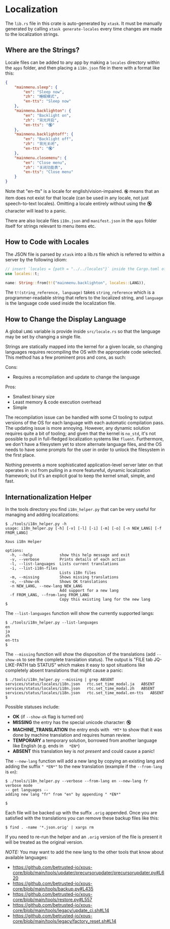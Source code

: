 # Localization

The `lib.rs` file in this crate is auto-generated by `xtask`. It must be manually generated by
calling `xtask generate-locales` every time changes are made to the localization strings.

## Where are the Strings?
Locale files can be added to any app by making a `locales` directory within the `apps` folder, and
then placing a `i18n.json` file in there with a format like this:

```json
{
    "mainmenu.sleep": {
        "en": "Sleep now",
        "zh": "睡眠模式",
        "en-tts": "Sleep now"
    },
    "mainmenu.backlighton": {
        "en": "Backlight on",
        "zh": "背光开启",
        "en-tts": "🔇"
    },
    "mainmenu.backlightoff": {
        "en": "Backlight off",
        "zh": "背光关闭",
        "en-tts": "🔇"
    },
    "mainmenu.closemenu": {
        "en": "Close menu",
        "zh": "关闭功能表",
        "en-tts": "Close menu"
    }
}
```

Note that "en-tts" is a locale for english/vision-impaired. `🔇` means that an item does not exist
for that locale (can be used in any locale, not just speech-to-text locales). Omitting a locale
entirely without using the 🔇 character will lead to a panic.

There are also locale files `i18n.json` and `manifest.json` in the `apps` folder itself for strings relevant to menu items etc.

## How to Code with Locales
The JSON file is parsed by `xtask` into a lib.rs file which is referred to within a server by
the following idiom:

```rust
// insert `locales = {path = "../../locales"}` inside the Cargo.toml of the server
use locales::t;

name: String::from(t!("mainmenu.backlighton", locales::LANG)),
```

The `t!(string_reference, language)` takes `string_reference` which is a programmer-readable
string that refers to the localized string, and `language` is the language code used inside
the localization file.

## How to Change the Display Language
A global `LANG` variable is provide inside `src/locale.rs` so that the language
may be set by changing a single file.

Strings are statically mapped into the kernel for a given locale, so changing languages requires
recompiling the OS with the appropriate code selected. This method has a few prominent pros
and cons, as such:

Cons:
- Requires a recompilation and update to change the language

Pros:
- Smallest binary size
- Least memory & code execution overhead
- Simple

The recompilation issue can be handled with some CI tooling to output versions of the OS
for each language with each automatic compilation pass. The updating issue is more annoying.
However, any dynamic solution requires quite a bit of tooling; and given that the kernel
is `no_std`, it's not possible to pull in full-fledged localization systems like `fluent`.
Furthermore, we don't have a filesystem yet to store alternate language files, and the OS
needs to have some prompts for the user in order to unlock the filesystem in the first place.

Nothing prevents a more sophisticated application-level server later on that operates
in `std` from pulling in a more featureful, dynamic localization framework; but it's an
explicit goal to keep the kernel small, simple, and fast.

## Internationalization Helper

In the tools directory you find `i18n_helper.py` that can be
very useful for managing and adding localizations:

```
$ ./tools/i18n_helper.py -h
usage: i18n_helper.py [-h] [-v] [-l] [-i] [-m] [-o] [-n NEW_LANG] [-f FROM_LANG]

Xous i18n Helper

options:
  -h, --help            show this help message and exit
  -v, --verbose         Prints details of each action
  -l, --list-languages  Lists current translations
  -i, --list-i18n-files
                        Lists i18n files
  -m, --missing         Shows missing translations
  -o, --show-ok         Shows OK translations
  -n NEW_LANG, --new-lang NEW_LANG
                        Add support for a new lang
  -f FROM_LANG, --from-lang FROM_LANG
                        Copy this existing lang for the new lang
$
```

The `--list-languages` function will show the currently supported langs:

```
$ ./tools/i18n_helper.py --list-languages
en
ja
zh
en-tts
$
```

The `--missing` function will show the disposition of the translations
(add `--show-ok` to see the complete translation status). The output
is "FILE tab JQ-LIKE-PATH tab STATUS" which makes it easy to spot
situations like completely absent translations that might cause a panic:

```
$ ./tools/i18n_helper.py --missing | grep ABSENT
services/status/locales/i18n.json	rtc.set_time_modal.ja	ABSENT
services/status/locales/i18n.json	rtc.set_time_modal.zh	ABSENT
services/status/locales/i18n.json	rtc.set_time_modal.en-tts	ABSENT
$
```
Possible statuses include:
* **OK** (if `--show-ok` flag is turned on)
* **MISSING** the entry has the special unicode character: 🔇
* **MACHINE_TRANSLATION** the entry ends with ` *MT*` to show that it was done by machine translation and requires human review.
* **TEMPORARY** a temporary solution, borrowed from another language like English (e.g. ends in `  *EN*`)
* **ABSENT** this translation key is _not present_ and could cause a panic!


The `--new-lang` function will add a new lang by copying an
existing lang and adding the suffix `" *EN*"` to the new translation
(example if the `--from-lang` is `en`):


```
$ ./tools/i18n_helper.py --verbose --from-lang en --new-lang fr
verbose mode
-- get languages --
adding new lang "fr" from "en" by appending " *EN*"

$
```

Each file will be backed up with the suffix `.orig` appended.
Once you are satisfied with the translations you can remove these
backup files like this:

```
$ find . -name '*.json.orig' | xargs rm
```

If you need to re-run the helper and an `.orig` version of the file
is present it will be treated as the original version.

_NOTE:_ You may want to add the new lang to the other tools
that know about available languages:

* https://github.com/betrusted-io/xous-core/blob/main/tools/updater/precursorupdater/precursorupdater.py#L620
* https://github.com/betrusted-io/xous-core/blob/main/tools/backup.py#L435
* https://github.com/betrusted-io/xous-core/blob/main/tools/restore.py#L557
* https://github.com/betrusted-io/xous-core/blob/main/tools/legacy/update_ci.sh#L14
* https://github.com/betrusted-io/xous-core/blob/main/tools/legacy/factory_reset.sh#L14
